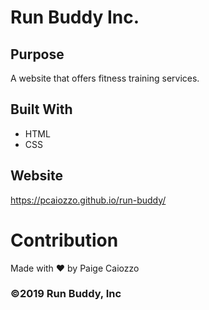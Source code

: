 # Run Buddy Inc.

## Purpose
A website that offers fitness training services.

## Built With
* HTML
* CSS

## Website
 https://pcaiozzo.github.io/run-buddy/

# Contribution
Made with ❤️ by Paige Caiozzo

### ©️2019 Run Buddy, Inc
